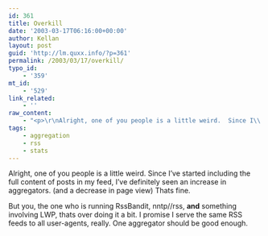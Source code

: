 ```yaml
---
id: 361
title: Overkill
date: '2003-03-17T06:16:00+00:00'
author: Kellan
layout: post
guid: 'http://lm.quxx.info/?p=361'
permalink: /2003/03/17/overkill/
typo_id:
    - '359'
mt_id:
    - '529'
link_related:
    - ''
raw_content:
    - "<p>\r\nAlright, one of you people is a little weird.  Since I\\'ve started including the full content of posts in my feed, I\\'ve definitely seen an increase in aggregators. (and a decrease in page view)  Thats fine.\r\n</p>\r\n<p>\r\nBut you, the one who is running RssBandit, nntp//rss, <b>and</b> something involving LWP, thats over doing it a bit.  I promise I serve the same RSS feeds to all user-agents, really.  One aggregator should be good enough.\r\n</p>"
tags:
    - aggregation
    - rss
    - stats
---
```


Alright, one of you people is a little weird. Since I’ve started including the full content of posts in my feed, I’ve definitely seen an increase in aggregators. (and a decrease in page view) Thats fine.

But you, the one who is running RssBandit, nntp//rss, **and** something involving LWP, thats over doing it a bit. I promise I serve the same RSS feeds to all user-agents, really. One aggregator should be good enough.